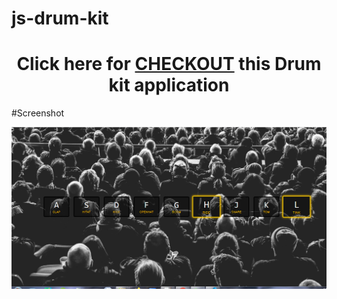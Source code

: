# js-drum-kit

<h1 align="center">Click here for <a  href="https://mp-214.github.io/js-drum-kit/" align="center">CHECKOUT</a> this Drum kit application</h1>

#Screenshot

![](Capture.PNG)
